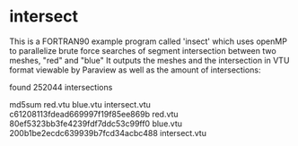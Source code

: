 # intersect

This is a FORTRAN90 example program called 'insect' which uses openMP to parallelize brute force searches of segment intersection between two meshes, "red" and "blue"
It outputs the meshes and the intersection in VTU format viewable by Paraview as well as the amount of intersections:

  found       252044  intersections
 
  md5sum red.vtu blue.vtu intersect.vtu
  c61208113fdead669997f19f85ee869b  red.vtu
  80ef5323bb3fe4239fdf7ddc53c99ff0  blue.vtu
  200b1be2ecdc639939b7fcd34acbc488  intersect.vtu

